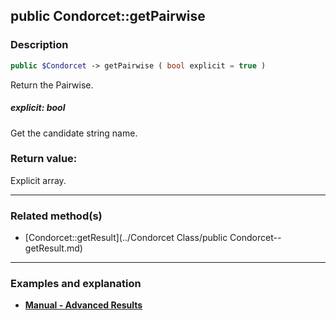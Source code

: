 ## public Condorcet::getPairwise

### Description    

```php
public $Condorcet -> getPairwise ( bool explicit = true )
```

Return the Pairwise.    


##### **explicit:** *bool*   
Get the candidate string name.    



### Return value:   

Explicit array.


---------------------------------------

### Related method(s)      

* [Condorcet::getResult](../Condorcet Class/public Condorcet--getResult.md)    

---------------------------------------

### Examples and explanation

* **[Manual - Advanced Results](https://github.com/julien-boudry/Condorcet/wiki/II-%23-C.-Result-%23-3.-Advanced-Results-Management)**    
